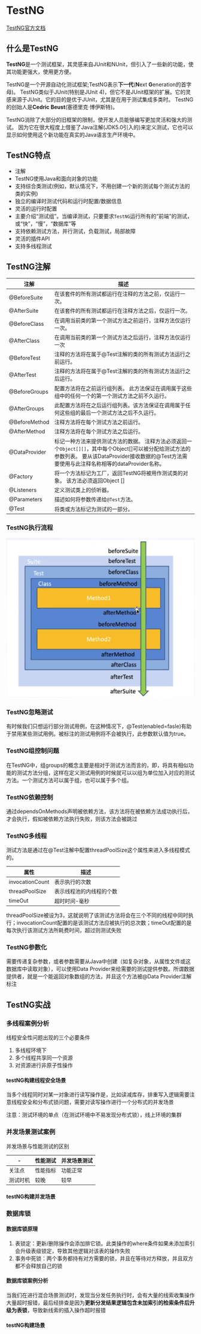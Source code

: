 # TestNG
[TestNG官方文档](https://testng.org/doc/index.html)

## 什么是TestNG

**TestNG**是一个测试框架，其灵感来自JUnit和NUnit，但引入了一些新的功能，使其功能更强大，使用更方便。

TestNG是一个开源自动化测试框架;TestNG表示**下一代**(**N**ext **G**eneration的首字母)。 TestNG类似于JUnit(特别是JUnit 4)，但它不是JUnit框架的扩展。它的灵感来源于JUnit。它的目的是优于JUnit，尤其是在用于测试集成多类时。 TestNG的创始人是**Cedric Beust**(塞德里克·博伊斯特)。

TestNG消除了大部分的旧框架的限制，使开发人员能够编写更加灵活和强大的测试。 因为它在很大程度上借鉴了Java注解(JDK5.0引入的)来定义测试，它也可以显示如何使用这个新功能在真实的Java语言生产环境中。

## TestNG特点

- 注解
- TestNG使用Java和面向对象的功能
- 支持综合类测试(例如，默认情况下，不用创建一个新的测试每个测试方法的类的实例)
- 独立的编译时测试代码和运行时配置/数据信息
- 灵活的运行时配置
- 主要介绍“测试组”。当编译测试，只要要求`TestNG`运行所有的“前端”的测试，或“快”，“慢”，“数据库”等
- 支持依赖测试方法，并行测试，负载测试，局部故障
- 灵活的插件API
- 支持多线程测试

## TestNG注解

| 注解          | 描述                                                         |
| ------------- | ------------------------------------------------------------ |
| @BeforeSuite  | 在该套件的所有测试都运行在注释的方法之前，仅运行一次。       |
| @AfterSuite   | 在该套件的所有测试都运行在注释方法之后，仅运行一次。         |
| @BeforeClass  | 在调用当前类的第一个测试方法之前运行，注释方法仅运行一次。   |
| @AfterClass   | 在调用当前类的第一个测试方法之后运行，注释方法仅运行一次     |
| @BeforeTest   | 注释的方法将在属于@Test注解的类的所有测试方法运行之前运行。  |
| @AfterTest    | 注释的方法将在属于@Test注解的类的所有测试方法运行之后运行。  |
| @BeforeGroups | 配置方法将在之前运行组列表。 此方法保证在调用属于这些组中的任何一个的第一个测试方法之前不久运行。 |
| @AfterGroups  | 此配置方法将在之后运行组列表。该方法保证在调用属于任何这些组的最后一个测试方法之后不久运行。 |
| @BeforeMethod | 注释方法将在每个测试方法之前运行。                           |
| @AfterMethod  | 注释方法将在每个测试方法之后运行。                           |
| @DataProvider | 标记一种方法来提供测试方法的数据。 注释方法必须返回一个`Object[][]`，其中每个Object[]可以被分配给测试方法的参数列表。 要从该DataProvider接收数据的@Test方法需要使用与此注释名称相等的dataProvider名称。 |
| @Factory      | 将一个方法标记为工厂，返回TestNG将被用作测试类的对象。 该方法必须返回Object [] |
| @Listeners    | 定义测试类上的侦听器。                                       |
| @Parameters   | 描述如何将参数传递给`@Test`方法。                            |
| @Test         | 将类或方法标记为测试的一部分。                               |

### TestNG执行流程
![image](./image/TestNG执行.png)

### TestNG忽略测试
有时候我们只想运行部分测试用例，在这种情况下，@Test(enabled=fasle)有助于禁用某些测试用例。被标注的测试用例将不会被执行，此参数默认值为true。

### TestNG组控制问题
在TestNG中，组groups的概念主要是相对于测试方法而言的，即，将具有相似功能的测试方法分组，这样在定义测试用例的时候就可以以组为单位加入对应的测试方法。一个测试方法可以属于组，也可以属于多个组。

### TestNG依赖控制
通过dependsOnMethods声明被依赖方法，该方法将在被依赖方法成功执行后，才会执行，假如被依赖方法执行失败，则该方法会被跳过

### TestNG多线程
测试方法是通过在@Test注解中配置threadPoolSize这个属性来进入多线程模式的。

|属性|描述|
|---|----|
|invocationCount|表示执行的次数|
|threadPoolSize|表示线程池的内线程的个数|
|timeOut|超时时间-毫秒|


threadPoolSize被设为3，这就说明了该测试方法将会在三个不同的线程中同时执行；invocationCount配置的是该测试方法应被执行的总次数；timeOut配置的是每次执行该测试方法所耗费时间，超过则测试失败

### TestNG参数化
需要传递复杂参数，或者参数需要从Java中创建（如复杂对象，从属性文件或这数据库中读取对象），可以使用Data Provider来给需要的测试提供参数。所谓数据提供者，就是一个能返回对象数组的方法，并且这个方法被@Data Provider注解标注

## TestNG实战

### 多线程案例分析
线程安全性问题出现的三个必要条件
1. 多线程环境下
2. 多个线程共享同一个资源
3. 对资源进行非原子性操作

#### testNG构建线程安全场景
当多个线程同时对某一对象进行读写操作是，比如读减库存，排重写入逻辑需要注意线程安全和分布式锁问题，需要对读写操作进行一个分布式的并发场景

注意：测试环境的单点（在测试环境中不易发现分布式锁），线上环境的集群

### 并发场景测试案例
并发场景与性能测试的区别

|-|性能测试|并发场景测试|
|---|---|---|
|关注点|性能指标|功能正常|
|测试时机|较晚|较早|

#### testNG构建并发场景

### 数据库锁
#### 数据库锁原理
1. 表锁定：更新/删除操作会添加排它锁。此类操作的where条件如果未添加索引会升级表级锁定，导致其他逻辑对该表的操作失败
2. 事务中死锁：两个事务都持有对方需要的锁，并且在等待对方释放，并且双方都不会释放自己的锁

#### 数据库锁案例分析
当我们在进行混合场景测试时，发现当分发任务执行时，会有大量的线索收集操作大量超时报错，最后经排查是因为**更新分发结果逻辑包含未加索引的检索条件后升级为表锁**，导致新线索的插入操作超时报错

#### testNG构建场景